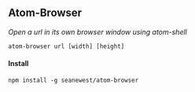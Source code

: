 ## Atom-Browser
*Open a url in its own browser window using atom-shell*

```
atom-browser url [width] [height]
```

#### Install

```
npm install -g seanewest/atom-browser
```

